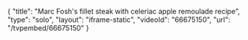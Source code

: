 {
    "title": "Marc Fosh's fillet steak with celeriac apple remoulade recipe",
    "type": "solo",
    "layout": "iframe-static",
    "videoId": "66675150",
    "url": "\/tvpembed\/66675150"
}